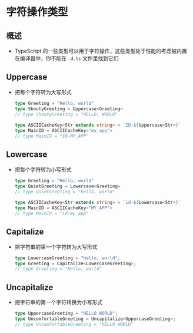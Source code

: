 # 字符操作类型

## 概述

*   TypeScript 的一些类型可以用于字符操作，这些类型处于性能的考虑被内置在编译器中，你不能在 `.d.ts` 文件里找到它们

## Uppercase

*   把每个字符转为大写形式

    ```typescript
    type Greeting = "Hello, world"
    type ShoutyGreeting = Uppercase<Greeting>        
    // type ShoutyGreeting = "HELLO, WORLD"
     
    type ASCIICacheKey<Str extends string> = `ID-${Uppercase<Str>}`
    type MainID = ASCIICacheKey<"my_app">
    // type MainID = "ID-MY_APP"
    ```

## Lowercase

*   把每个字符转为小写形式

    ```typescript
    type Greeting = "Hello, world"
    type QuietGreeting = Lowercase<Greeting>       
    // type QuietGreeting = "hello, world"
     
    type ASCIICacheKey<Str extends string> = `id-${Lowercase<Str>}`
    type MainID = ASCIICacheKey<"MY_APP">    
    // type MainID = "id-my_app"
    ```

## Capitalize

*   把字符串的第一个字符转为大写形式

    ```typescript
    type LowercaseGreeting = "hello, world";
    type Greeting = Capitalize<LowercaseGreeting>;
    // type Greeting = "Hello, world"
    ```

## Uncapitalize

*   把字符串的第一个字符转换为小写形式

    ```typescript
    type UppercaseGreeting = "HELLO WORLD";
    type UncomfortableGreeting = Uncapitalize<UppercaseGreeting>;           
    // type UncomfortableGreeting = "hELLO WORLD"
    ```
